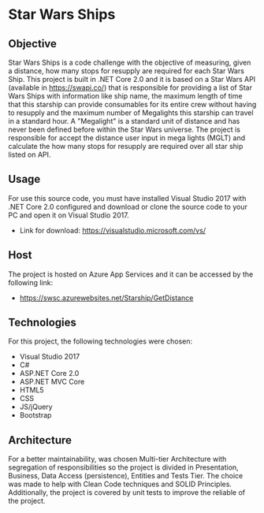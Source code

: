 # Star Wars Ships

## Objective

Star Wars Ships is a code challenge with the objective of measuring, given a distance, how many stops for resupply are required for each Star Wars Ship.
This project is built in .NET Core 2.0 and it is based on a Star Wars API (available in https://swapi.co/) that is responsible for providing a list of Star Wars Ships with information like ship name, the maximum length of time that this starship can provide consumables for its entire crew without having to resupply and the maximum number of Megalights this starship can travel in a standard hour. A "Megalight" is a standard unit of distance and has never been defined before within the Star Wars universe.
The project is responsible for accept the distance user input in mega lights (MGLT) and calculate the how many stops for resupply are required over all star ship listed on API.

## Usage
For use this source code, you must have installed Visual Studio 2017 with .NET Core 2.0 configured and download or clone the source code to your PC and open it on Visual Studio 2017.
- Link for download: https://visualstudio.microsoft.com/vs/

## Host
The project is hosted on Azure App Services and it can be accessed by the following link:
- https://swsc.azurewebsites.net/Starship/GetDistance

## Technologies
For this project, the following technologies were chosen:
- Visual Studio 2017
- C#
- ASP.NET Core 2.0
- ASP.NET MVC Core
- HTML5
- CSS
- JS/jQuery
- Bootstrap

## Architecture
For a better maintainability, was chosen Multi-tier Architecture with segregation of responsibilities so the project is divided in Presentation, Business, Data Access (persistence), Entities and Tests Tier. The choice was made to help with Clean Code techniques and SOLID Principles. Additionally, the project is covered by unit tests to improve the reliable of the project.
